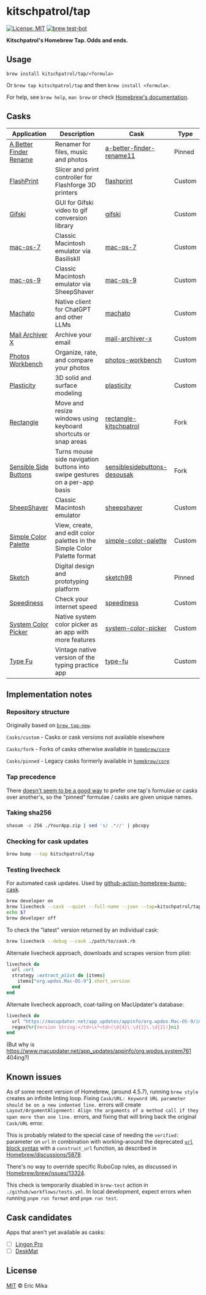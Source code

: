 <!--+ Warning: Content inside HTML comment blocks was generated by mdat and may be overwritten. +-->

# kitschpatrol/tap

<!-- badges {
  custom: {
    'brew test-bot': {
      image: "https://github.com/kitschpatrol/homebrew-tap/actions/workflows/tests.yml/badge.svg",
      link: "https://github.com/kitschpatrol/homebrew-tap/actions/workflows/tests.yml",
    }
  }
} -->

[![License: MIT](https://img.shields.io/badge/License-MIT-yellow.svg)](https://opensource.org/licenses/MIT)
[![brew test-bot](https://github.com/kitschpatrol/homebrew-tap/actions/workflows/tests.yml/badge.svg)](https://github.com/kitschpatrol/homebrew-tap/actions/workflows/tests.yml)

<!-- /badges -->

<!-- description -->

**Kitschpatrol's Homebrew Tap. Odds and ends.**

<!-- /description -->

## Usage

`brew install kitschpatrol/tap/<formula>`

Or `brew tap kitschpatrol/tap` and then `brew install <formula>`.

For help, see `brew help`, `man brew` or check [Homebrew's documentation](https://docs.brew.sh).

## Casks

<!-- casks -->

| Application                                                                | Description                                                                | Cask                                                                       | Type   |
| -------------------------------------------------------------------------- | -------------------------------------------------------------------------- | -------------------------------------------------------------------------- | ------ |
| [A Better Finder Rename](https://www.publicspace.net/ABetterFinderRename/) | Renamer for files, music and photos                                        | [a-better-finder-rename11](Casks/pinned/a-better-finder-rename11.rb)       | Pinned |
| [FlashPrint](https://enterprise.flashforge.com/pages/flashprint)           | Slicer and print controller for Flashforge 3D printers                     | [flashprint](Casks/custom/flashprint.rb)                                   | Custom |
| [Gifski](https://gif.ski/)                                                 | GUI for Gifski video to gif conversion library                             | [gifski](Casks/custom/gifski.rb)                                           | Custom |
| [mac-os-7](https://mendelson.org/macos9osx.html)                           | Classic Macintosh emulator via BasiliskII                                  | [mac-os-7](Casks/custom/mac-os-7.rb)                                       | Custom |
| [mac-os-9](https://mendelson.org/macos9osx.html)                           | Classic Macintosh emulator via SheepShaver                                 | [mac-os-9](Casks/custom/mac-os-9.rb)                                       | Custom |
| [Machato](https://machato.app/)                                            | Native client for ChatGPT and other LLMs                                   | [machato](Casks/custom/machato.rb)                                         | Custom |
| [Mail Archiver X](https://www.mothsoftware.com/)                           | Archive your email                                                         | [mail-archiver-x](Casks/custom/mail-archiver-x.rb)                         | Custom |
| [Photos Workbench](https://www.houdah.com/photosWorkbench/)                | Organize, rate, and compare your photos                                    | [photos-workbench](Casks/custom/photos-workbench.rb)                       | Custom |
| [Plasticity](https://www.plasticity.xyz/)                                  | 3D solid and surface modeling                                              | [plasticity](Casks/custom/plasticity.rb)                                   | Custom |
| [Rectangle](https://rectangleapp.com/)                                     | Move and resize windows using keyboard shortcuts or snap areas             | [rectangle-kitschpatrol](Casks/fork/rectangle-kitschpatrol.rb)             | Fork   |
| [Sensible Side Buttons](https://sensible-side-buttons.archagon.net/)       | Turns mouse side navigation buttons into swipe gestures on a per-app basis | [sensiblesidebuttons-desousak](Casks/fork/sensiblesidebuttons-desousak.rb) | Fork   |
| [SheepShaver](http://sheepshaver.cebix.net/)                               | Classic Macintosh emulator                                                 | [sheepshaver](Casks/custom/sheepshaver.rb)                                 | Custom |
| [Simple Color Palette](https://sindresorhus.com/simple-color-palette)      | View, create, and edit color palettes in the Simple Color Palette format   | [simple-color-palette](Casks/custom/simple-color-palette.rb)               | Custom |
| [Sketch](https://www.sketch.com/)                                          | Digital design and prototyping platform                                    | [sketch98](Casks/pinned/sketch98.rb)                                       | Pinned |
| [Speediness](https://sindresorhus.com/speediness)                          | Check your internet speed                                                  | [speediness](Casks/custom/speediness.rb)                                   | Custom |
| [System Color Picker](https://sindresorhus.com/system-color-picker)        | Native system color picker as an app with more features                    | [system-color-picker](Casks/custom/system-color-picker.rb)                 | Custom |
| [Type Fu](https://type-fu.com/)                                            | Vintage native version of the typing practice app                          | [type-fu](Casks/custom/type-fu.rb)                                         | Custom |

<!-- /casks -->

## Implementation notes

### Repository structure

Originally based on [`brew tap-new`](https://github.com/Homebrew/brew/blob/master/docs/How-to-Create-and-Maintain-a-Tap.md).

`Casks/custom` - Casks or cask versions not available elsewhere

`Casks/fork` - Forks of casks otherwise available in [`homebrew/core`](https://github.com/Homebrew/homebrew-core)

`Casks/pinned` - Legacy casks formerly available in [`homebrew/core`](https://github.com/Homebrew/homebrew-core)

### Tap precedence

There [doesn't seem to be a good way](https://github.com/Homebrew/legacy-homebrew/issues/24238) to prefer one tap's formulae or casks over another's, so the "pinned" formulae / casks are given unique names.

### Taking sha256

```sh
shasum -a 256 ./YourApp.zip | sed 's/ .*//' | pbcopy
```

### Checking for cask updates

```sh
brew bump --tap kitschpatrol/tap
```

### Testing livecheck

For automated cask updates. Used by [github-action-homebrew-bump-cask](https://github.com/kitschpatrol/github-action-homebrew-bump-cask).

```sh
brew developer on
brew livecheck --cask --quiet --full-name --json --tap=kitschpatrol/tap
echo $?
brew developer off
```

To check the "latest" version returned by an individual cask:

```sh
brew livecheck --debug --cask ./path/to/cask.rb
```

Alternate livecheck approach, downloads and scrapes version from plist:

```ruby
livecheck do
  url :url
  strategy :extract_plist do |items|
    items["org.wpdos.Mac-OS-9"].short_version
  end
end
```

Alternate livecheck approach, coat-tailing on MacUpdater's database:

```ruby
livecheck do
  url "https://macupdater.net/app_updates/appinfo/org.wpdos.Mac-OS-9/index.html"
  regex(%r{Version String:</td>\s*<td>(\d{4}\.\d{2}\.\d{2})}ni)
end
```

(But why is <https://www.macupdater.net/app_updates/appinfo/org.wpdos.system761> 404ing?)

## Known issues

As of some recent version of Homebrew, (around 4.5.7), running `brew style` creates an infinite linting loop. Fixing `Cask/URL: Keyword URL parameter should be on a new indented line.` errors will create `Layout/ArgumentAlignment: Align the arguments of a method call if they span more than one line.` errors, and fixing that will bring back the original `Cask/URL` error.

This is probably related to the special case of needing the `verified:` parameter on `url` in combination with working-around the deprecated [`url` block syntax](https://docs.brew.sh/Cask-Cookbook#using-a-block-to-defer-code-execution) with a `construct_url` function, as described in [Homebrew/discussions/5879](https://github.com/orgs/Homebrew/discussions/5879).

There's no way to override specific RuboCop rules, as discussed in [Homebrew/brew/issues/13324](https://github.com/Homebrew/brew/issues/13324).

This check is temporarily disabled in `brew-test` action in `./github/workflows/tests.yml`. In local development, expect errors when running `pnpm run format` and `pnpm run test`.

## Cask candidates

Apps that aren't yet available as casks:

- [ ] [Lingon Pro](https://www.peterborgapps.com/lingon/)
- [ ] [DeskMat](https://eternalstorms.at/DeskMat/)

<!-- license -->

## License

[MIT](license.txt) © Eric Mika

<!-- /license -->
